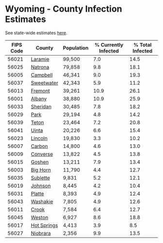 # Wyoming - County Infection Estimates

See state-wide estimates [here](/infections/us-wy).

|   FIPS Code |                     County |   Population |   % Currently Infected |   % Total Infected |
|-------------|----------------------------|--------------|------------------------|--------------------|
|       56021 |         [Laramie](laramie) |       99,500 |                    7.0 |               14.5 |
|       56025 |         [Natrona](natrona) |       79,858 |                    9.8 |               18.1 |
|       56005 |       [Campbell](campbell) |       46,341 |                    9.0 |               19.3 |
|       56037 |   [Sweetwater](sweetwater) |       42,343 |                    5.9 |               11.2 |
|       56013 |         [Fremont](fremont) |       39,261 |                   10.9 |               26.1 |
|       56001 |           [Albany](albany) |       38,880 |                   10.9 |               25.9 |
|       56033 |       [Sheridan](sheridan) |       30,485 |                    7.8 |               18.2 |
|       56029 |               [Park](park) |       29,194 |                    4.8 |               14.2 |
|       56039 |             [Teton](teton) |       23,464 |                    7.2 |               20.8 |
|       56041 |             [Uinta](uinta) |       20,226 |                    6.6 |               15.4 |
|       56023 |         [Lincoln](lincoln) |       19,830 |                    3.3 |               10.2 |
|       56007 |           [Carbon](carbon) |       14,800 |                    4.6 |               13.0 |
|       56009 |       [Converse](converse) |       13,822 |                    4.5 |               13.8 |
|       56015 |           [Goshen](goshen) |       13,211 |                    7.9 |               13.4 |
|       56003 |       [Big Horn](big-horn) |       11,790 |                    4.4 |               12.7 |
|       56035 |       [Sublette](sublette) |        9,831 |                    5.2 |               12.1 |
|       56019 |         [Johnson](johnson) |        8,445 |                    4.2 |               10.4 |
|       56031 |           [Platte](platte) |        8,393 |                    4.9 |               12.4 |
|       56043 |       [Washakie](washakie) |        7,805 |                    4.9 |               12.6 |
|       56011 |             [Crook](crook) |        7,584 |                    6.4 |               12.7 |
|       56045 |           [Weston](weston) |        6,927 |                    8.6 |               18.8 |
|       56017 | [Hot Springs](hot-springs) |        4,413 |                    3.9 |                8.5 |
|       56027 |       [Niobrara](niobrara) |        2,356 |                    9.9 |               13.5 |